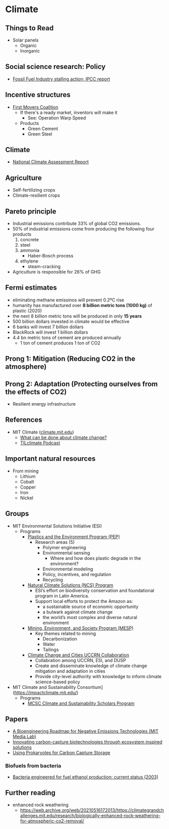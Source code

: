 # Climate

## Things to Read
- Solar panels
    - Organic
    - Inorganic

## Social science research: Policy 
- [Fossil Fuel Industry stalling action; IPCC report](https://www.theguardian.com/environment/2022/apr/05/ipcc-report-scientists-climate-crisis-fossil-fuels)

## Incentive structures
- [First Movers Coalition](https://www.weforum.org/first-movers-coalition)
  - If there's a ready market, inventors will make it
     - See: Operation Warp Speed
  - Products
    - Green Cement
    - Green Steel

## Climate
- [National Climate Assessment Report](https://nca2018.globalchange.gov/)

## Agriculture
- Self-fertilizing crops
- Climate-resilient crops

## Pareto principle
- Industrial emissions contribute 33% of global CO2 emissions.
- 50% of industrial emissions come from producing the following four products
    1. concrete
    2. steel
    3. ammonia
        - Haber-Bosch process
    4. ethylene
        - steam-cracking
- Agriculture is responsible for 26% of GHG

## Fermi estimates
- eliminating methane emissinos will prevent 0.2ºC rise
- humanity has manufactured over **8 billion metric tons (1000 kg)** of plastic (2020)
- the next 8 billion metric tons will be produced in only **15 years**
- 500 billion dollars invested in climate would be effective
- 6 banks will invest 7 billion dollars
- BlackRock will invest 1 billion dollars
- 4.4 bn metric tons of cement are produced annually
    - 1 ton of cement produces 1 ton of CO2

## Prong 1: Mitigation (Reducing CO2 in the atmosphere)

## Prong 2: Adaptation (Protecting ourselves from the effects of CO2)
- Resilient energy infrastructure

## References
- MIT Climate ([climate.mit.edu](https://climate.mit.edu))
    - [What can be done about climate change?](https://climate.mit.edu/what-can-be-done-about-climate-change)
    - [TILclimate Podcast](https://climate.mit.edu/tilclimate-podcast)

## Important natural resources
- From mining
    - Lithium
    - Cobalt
    - Copper
    - Iron
    - Nickel

## Groups
- MIT Environmental Solutions Initiative (ESI)
    - Programs
        - [Plastics and the Environment Program (PEP)](https://archive.ph/N5e3S)
            - Research areas (5)
                - Polymer engineering
                - Environmental sensing
                    - Where and how does plastic degrade in the environment?
                - Environmental modeling
                - Policy, incentives, and regulation
                - Recycling
        - [Natural Climate Solutions (NCS) Program](https://archive.ph/t3fbD)
            - ESI’s effort on biodiversity conservation and foundational program in Latin America.
            - Support local efforts to protect the Amazon as:
                - a sustainable source of economic opportunity
                - a bulwark against climate change
                - the world’s most complex and diverse natural environment
        - [Mining, Environment, and Society Program (MESP)](https://environmentalsolutions.mit.edu/mining-environment-society-program/)
            - Key themes related to mining
                - Decarbonization
                - Water
                - Tailings
        - [Climate Change and Cities UCCRN Collaboration](https://archive.ph/xHnW8)
            - Collabration among UCCRN, ESI, and DUSP
            - Create and disseminate knowledge of climate change mitigation and adaptation in cities
            - Provide city-level authority with knowledge to inform climate science-based policy
- MIT Climate and Sustainability Consortium](https://impactclimate.mit.edu/)
  - Programs
    - [MCSC Climate and Sustainability Scholars Program](https://impactclimate.mit.edu/climate-and-sustainability-scholars/)

## Papers
- [A Bioengineering Roadmap for Negative Emissions Technologies (MIT Media Lab)](https://dam-prod.media.mit.edu/x/2021/02/14/Sclarsic-MS-21.pdf)
- [Innovating carbon-capture biotechnologies through ecosystem inspired solutions](https://www.cell.com/one-earth/pdf/S2590-3322(20)30652-7.pdf)
- [Using Prokaryotes for Carbon Capture Storage](https://www.cell.com/trends/biotechnology/pdf/S0167-7799(16)30093-2.pdf)

### Biofuels from bacteria
- [Bacteria engineered for fuel ethanol production: current status (2003)](https://link.springer.com/article/10.1007%2Fs00253-003-1444-y)

## Further reading
- enhanced rock weathering
    - https://web.archive.org/web/20210516172013/https://climategrandchallenges.mit.edu/research/biologically-enhanced-rock-weathering-for-atmospheric-co2-removal/

